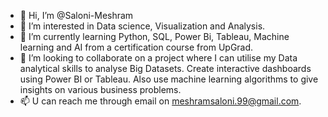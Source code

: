 - 👋 Hi, I’m @Saloni-Meshram
- 👀 I’m interested in Data science, Visualization and Analysis.
- 🌱 I’m currently learning Python, SQL, Power Bi, Tableau, Machine learning and AI from a certification course from UpGrad.
- 💞️ I’m looking to collaborate on a project where I can utilise my Data analytical skills to analyse Big Datasets. Create interactive dashboards using Power BI or Tableau. Also use machine learning algorithms to give insights on various business problems. 
- 📫 U can reach me through email on meshramsaloni.99@gmail.com.

<!---
Saloni-Meshram/Saloni-Meshram is a ✨ special ✨ repository because its `README.md` (this file) appears on your GitHub profile.
You can click the Preview link to take a look at your changes.
--->

